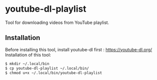 # youtube-dl-playlist

Tool for downloading videos from YouTube playlist.

## Installation
Before installing this tool, install youtube-dl first : https://youtube-dl.org/
<br/>Installation of this tool:
```bash
$ mkdir ~/.local/bin
$ cp youtube-dl-playlist ~/.local/bin/
$ chmod u+x ~/.local/bin/youtube-dl-playlist
```
